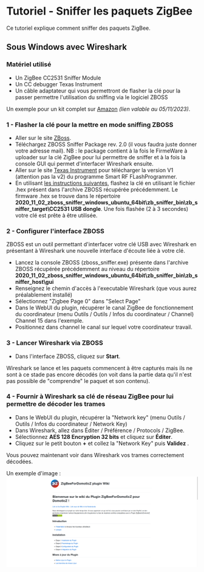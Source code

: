 # Tutoriel - Sniffer les paquets ZigBee

Ce tutoriel explique comment sniffer des paquets ZigBee.

## Sous Windows avec Wireshark

### Matériel utilisé
* Un ZigBee CC2531 Sniffer Module
* Un CC debugger Texas Instrument
* Un câble adaptateur qui vous permettront de flasher la clé pour la passer permettre l'utilisation du sniffing via le logiciel ZBOSS

Un exemple pour un kit complet sur [Amazon](https://www.amazon.fr/Debugger-Adaptateur-CC2531-ZigBee-Complet/dp/B07VH5Q54R/ref=sr_1_4?__mk_fr_FR=%C3%85M%C3%85%C5%BD%C3%95%C3%91&crid=XVNEYFTCQ2QF&keywords=CC+debugger&qid=1699016512&s=electronics&sprefix=cc+debugger%2Celectronics%2C83&sr=1-4) *(lien valable au 05/11/2023)*.


### 1 - Flasher la clé pour la mettre en mode sniffing ZBOSS
* Aller sur le site [ZBoss](https://dsr-iot.com/downloads/tools#upper-header).
* Téléchargez ZBOSS Sniffer Package rev. 2.0 (il vous faudra juste donner votre adresse mail).
NB : le package contient à la fois le FirmeWare à uploader sur la clé ZigBee pour lui permettre de sniffer et à la fois la console GUI qui permet d'interfacer Wireshark ensuite.
* Aller sur le site [Texas Instrument](https://www.ti.com/tool/FLASH-PROGRAMMER#downloads) pour télécharger la version V1 (attention pas la v2) du programme Smart RF FLashProgrammer.
* En utilisant [les instructions suivantes](https://www.zigbee2mqtt.io/guide/adapters/flashing/flashing_the_cc2531.html), flashez la clé en utilisant le fichier .hex présent dans l'archive ZBOSS récupérée précédemment.
Le firmware .hex se trouve dans le répertoire **2020_11_02_zboss_sniffer_windows_ubuntu_64bit\zb_sniffer_bin\zb_sniffer_target\CC2531 USB dongle**.
Une fois flashée (2 à 3 secondes) votre clé est prête à être utilisée.


### 2 - Configurer l'interface ZBOSS
ZBOSS est un outil permettant d'interfacer votre clé USB avec Wireshark en présentant à Wireshark une nouvelle interface d'écoute liée à votre clé.

* Lancez la console ZBOSS (zboss_sniffer.exe) présente dans l'archive ZBOSS récupérée précédemment au niveau du répertoire **2020_11_02_zboss_sniffer_windows_ubuntu_64bit\zb_sniffer_bin\zb_sniffer_host\gui**
* Renseignez le chemin d'accès à l'executable Wireshark (que vous aurez préalablement installé)
* Sélectionnez "Zigbee Page 0" dans "Select Page"
* Dans le WebUI du plugin, récupérer le canal ZigBee de fonctionnement du coordinateur (menu Outils / Outils / Infos du coordinateur / Channel) Channel 15 dans l'exemple.
* Positionnez dans channel le canal sur lequel votre coordinateur travail. 


### 3 - Lancer Wireshark via ZBOSS
* Dans l'interface ZBOSS, cliquez sur **Start**. 

Wireshark se lance et les paquets commencent à être capturés mais ils ne sont à ce stade pas encore décodés (on voit dans la partie data qu'il n'est pas possible de "comprendre" le paquet et son contenu).


### 4 - Fournir à Wireshark sa clé de réseau ZigBee pour lui permettre de décoder les trames
* Dans le WebUI du plugin, récupérer la "Network key" (menu Outils / Outils / Infos du coordinateur / Network Key)
* Dans Wireshark, allez dans Éditer / Préférence / Protocols / ZigBee.
* Sélectionnez **AES 128 Encryption 32 bits** et cliquez sur **Éditer**.
* Cliquez sur le petit bouton **+** et collez la "Network Key" puis **Validez** .

Vous pouvez maintenant voir dans Wireshark vos trames correctement décodées.


Un exemple d'image : 
![WikiUI-FR](Images/FR_WikiUI.png)
